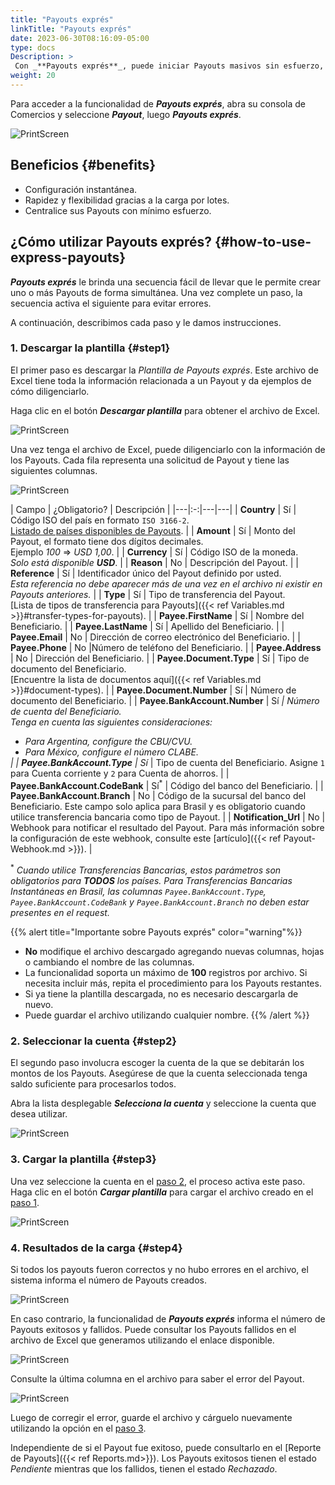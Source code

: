 ```yaml
---
title: "Payouts exprés"
linkTitle: "Payouts exprés"
date: 2023-06-30T08:16:09-05:00
type: docs
Description: >
 Con _**Payouts exprés**_, puede iniciar Payouts masivos sin esfuerzo, simplemente cargando un archivo Excel que contiene sus solicitudes de Payouts. Este proceso simplificado le permite enviar múltiples pagos con facilidad y precisión de forma eficiente.
weight: 20
---
```


Para acceder a la funcionalidad de _**Payouts exprés**_, abra su consola de Comercios y seleccione ***Payout***, luego ***Payouts exprés***.

![PrintScreen](/assets/Payouts/Payouts13_es.png)

## Beneficios {#benefits}
* Configuración instantánea.
* Rapidez y flexibilidad gracias a la carga por lotes.
* Centralice sus Payouts con mínimo esfuerzo.

## ¿Cómo utilizar Payouts exprés? {#how-to-use-express-payouts}
_**Payouts exprés**_ le brinda una secuencia fácil de llevar que le permite crear uno o más Payouts de forma simultánea. Una vez complete un paso, la secuencia activa el siguiente para evitar errores.

A continuación, describimos cada paso y le damos instrucciones.

### 1. Descargar la plantilla {#step1}
El primer paso es descargar la _Plantilla de Payouts exprés_. Este archivo de Excel tiene toda la información relacionada a un Payout y da ejemplos de cómo diligenciarlo.

Haga clic en el botón _**Descargar plantilla**_ para obtener el archivo de Excel.

![PrintScreen](/assets/Payouts/Payouts14_es.png)

Una vez tenga el archivo de Excel, puede diligenciarlo con la información de los Payouts. Cada fila representa una solicitud de Payout y tiene las siguientes columnas.

![PrintScreen](/assets/Payouts/Payouts15_en.png)

| Campo | ¿Obligatorio? | Descripción |
|---|:-:|---|---|
 | **Country** | Sí | Código ISO del país en formato `ISO 3166-2`.<br>[Listado de países disponibles de Payouts](../overview.html#coverage). |
 | **Amount** | Sí | Monto del Payout, el formato tiene dos dígitos decimales.<br>Ejemplo _100_ => _USD 1,00_. |
 | **Currency** | Sí | Código ISO de la moneda.<br>_Solo está disponible **USD**_. |
 | **Reason** | No | Descripción del Payout. |
 | **Reference** | Sí | Identificador único del Payout definido por usted.<br>_Esta referencia no debe aparecer más de una vez en el archivo ni existir en Payouts anteriores._ |
 | **Type** | Sí | Tipo de transferencia del Payout.<br>[Lista de tipos de transferencia para Payouts]({{< ref Variables.md >}}#transfer-types-for-payouts). |
 | **Payee.FirstName** | Sí | Nombre del Beneficiario. | 
 | **Payee.LastName** | Sí | Apellido del Beneficiario. | 
 | **Payee.Email** | No | Dirección de correo electrónico del Beneficiario. |
 | **Payee.Phone** | No |Número de teléfono del Beneficiario. | 
 | **Payee.Address** | No | Dirección del Beneficiario. | 
 | **Payee.Document.Type** | Sí | Tipo de documento del Beneficiario.<br>[Encuentre la lista de documentos aquí]({{< ref Variables.md >}}#document-types). | 
 | **Payee.Document.Number** | Sí | Número de documento del Beneficiario. | 
 | **Payee.BankAccount.Number** | Sí<sup>*</sup> | Número de cuenta del Beneficiario.<br>Tenga en cuenta las siguientes consideraciones:<br><ul style="margin-bottom: initial;"><li>Para Argentina, configure the CBU/CVU.</li><li>Para México, configure el número CLABE.</li></ul> |
 | **Payee.BankAccount.Type** | Sí<sup>*</sup> | Tipo de cuenta del Beneficiario. Asigne `1` para Cuenta corriente y `2` para Cuenta de ahorros. |
 | **Payee.BankAccount.CodeBank** | Sí<sup>*</sup> | Código del banco del Beneficiario. | 
 | **Payee.BankAccount.Branch** | No | Código de la sucursal del banco del Beneficiario. Este campo solo aplica para Brasil y es obligatorio cuando utilice transferencia bancaria como tipo de Payout. | 
 | **Notification_Url** | No | Webhook para notificar el resultado del Payout. Para más información sobre la configuración de este webhook, consulte este [artículo]({{< ref Payout-Webhook.md >}}). |

<sup>*</sup> _Cuando utilice Transferencias Bancarias, estos parámetros son obligatorios para_ ***TODOS*** _los países. Para Transferencias Bancarias Instantáneas en Brasil, las columnas `Payee.BankAccount.Type`, `Payee.BankAccount.CodeBank` y `Payee.BankAccount.Branch` no deben estar presentes en el request._

{{% alert title="Importante sobre Payouts exprés" color="warning"%}}
* **No** modifique el archivo descargado agregando nuevas columnas, hojas o cambiando el nombre de las columnas.
* La funcionalidad soporta un máximo de **100** registros por archivo. Si necesita incluir más, repita el procedimiento para los Payouts restantes.
* Si ya tiene la plantilla descargada, no es necesario descargarla de nuevo.
* Puede guardar el archivo utilizando cualquier nombre.
{{% /alert %}}

### 2. Seleccionar la cuenta {#step2}
El segundo paso involucra escoger la cuenta de la que se debitarán los montos de los Payouts. Asegúrese de que la cuenta seleccionada tenga saldo suficiente para procesarlos todos.

Abra la lista desplegable _**Selecciona la cuenta**_ y seleccione la cuenta que desea utilizar.

![PrintScreen](/assets/Payouts/Payouts16_es.png)

### 3. Cargar la plantilla {#step3}
Una vez seleccione la cuenta en el [paso 2](#step2), el proceso activa este paso. Haga clic en el botón _**Cargar plantilla**_ para cargar el archivo creado en el [paso 1](#step1).

![PrintScreen](/assets/Payouts/Payouts17_es.png)

### 4. Resultados de la carga {#step4}
Si todos los payouts fueron correctos y no hubo errores en el archivo, el sistema informa el número de Payouts creados.

![PrintScreen](/assets/Payouts/Payouts18_es.png)

En caso contrario, la funcionalidad de _**Payouts exprés**_ informa el número de Payouts exitosos y fallidos. Puede consultar los Payouts fallidos en el archivo de Excel que generamos utilizando el enlace disponible.

![PrintScreen](/assets/Payouts/Payouts19_es.png)

Consulte la última columna en el archivo para saber el error del Payout.

![PrintScreen](/assets/Payouts/Payouts20_en.png)

Luego de corregir el error, guarde el archivo y cárguelo nuevamente utilizando la opción en el [paso 3](#step3).

Independiente de si el Payout fue exitoso, puede consultarlo en el [Reporte de Payouts]({{< ref Reports.md>}}). Los Payouts exitosos tienen el estado _Pendiente_ mientras que los fallidos, tienen el estado _Rechazado_.

